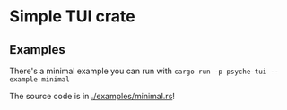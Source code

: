 # Simple TUI crate

## Examples

There's a minimal example you can run with
`cargo run -p psyche-tui --example minimal`

The source code is in [./examples/minimal.rs](./examples/minimal.rs)!
